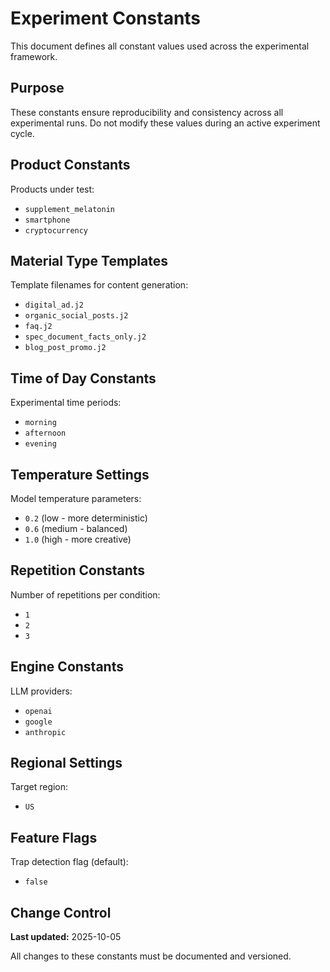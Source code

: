 # Experiment Constants

This document defines all constant values used across the experimental framework.

## Purpose

These constants ensure reproducibility and consistency across all experimental runs. Do not modify these values during an active experiment cycle.

## Product Constants

Products under test:
* `supplement_melatonin`
* `smartphone`
* `cryptocurrency`

## Material Type Templates

Template filenames for content generation:
* `digital_ad.j2`
* `organic_social_posts.j2`
* `faq.j2`
* `spec_document_facts_only.j2`
* `blog_post_promo.j2`

## Time of Day Constants

Experimental time periods:
* `morning`
* `afternoon`
* `evening`

## Temperature Settings

Model temperature parameters:
* `0.2` (low - more deterministic)
* `0.6` (medium - balanced)
* `1.0` (high - more creative)

## Repetition Constants

Number of repetitions per condition:
* `1`
* `2`
* `3`

## Engine Constants

LLM providers:
* `openai`
* `google`
* `anthropic`

## Regional Settings

Target region:
* `US`

## Feature Flags

Trap detection flag (default):
* `false`

## Change Control

**Last updated:** 2025-10-05

All changes to these constants must be documented and versioned.
